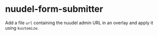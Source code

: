 # nuudel-form-submitter

Add a file `url` containing the nuudel admin URL in an overlay and apply it using `kustomize`.
